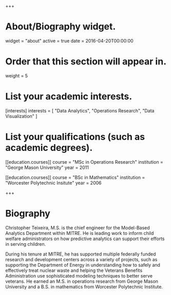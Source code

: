 +++
# About/Biography widget.
widget = "about"
active = true
date = 2016-04-20T00:00:00

# Order that this section will appear in.
weight = 5

# List your academic interests.
[interests]
  interests = [
    "Data Analytics",
    "Operations Research",
    "Data Visualization"
  ]

# List your qualifications (such as academic degrees).

[[education.courses]]
  course = "MSc in Operations Research"
  institution = "George Mason University"
  year = 2011

[[education.courses]]
  course = "BSc in Mathematics"
  institution = "Worcester Polytechnic Insitute"
  year = 2006
 
+++

# Biography

Christopher Teixeira, M.S. is the chief engineer for the Model-Based Analytics Department within MITRE. He is leading work to inform child welfare administrators on how predictive analytics can support their efforts in serving children.

During his tenure at MITRE, he has supported multiple federally funded research and development centers across a variety of projects, such as supporting the Department of Energy in understanding how to safely and effectively treat nuclear waste and helping the Veterans Benefits Administration use sophisticated modeling techniques to better serve veterans. He earned an M.S. in operations research from George Mason University and a B.S. in mathematics from Worcester Polytechnic Institute.
